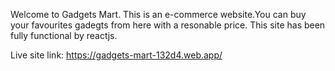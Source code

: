 Welcome to Gadgets Mart.
This is an e-commerce website.You can buy your favourites gadegts from here with a resonable price.
This site has been fully functional by reactjs.

Live site link: https://gadgets-mart-132d4.web.app/
